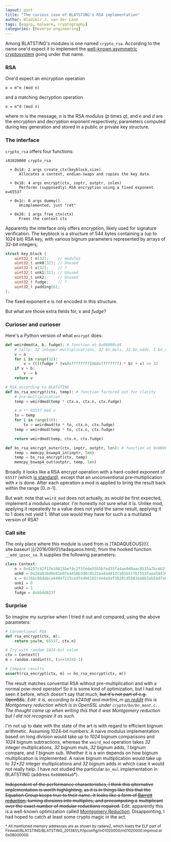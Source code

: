 ```yaml
---
layout: post
title: "The curious case of BLATSTING's RSA implementation"
author: Wladimir J. van der Laan
tags: [eqgrp, malware, cryptography]
categories: [Reverse-engineering]
---
```

Among BLATSTING's modules is one named `crypto_rsa`. According to the name one'd expect it to implement the
[well-known asymmetric cryptosystem](https://en.wikipedia.org/wiki/RSA_(cryptosystem)) going under that name.

### RSA

One'd expect an encryption operation

    o = m^e (mod n)

and a matching decryption operation

    o = m^d (mod n)

where *m* is the message, *n* is the RSA modulus (*p* times *q*), and *e* and *d*
are the encryption and decryption exponent respectively, parameters computed during key generation
and stored in a public or private key structure.

### The interface

`crypto_rsa` offers four functions:

```
i01020000 crypto_rsa

  + 0x14: 2 args create_ctx(keyblock,size)
      Allocates a context, endian-swaps and copies the key data.

  + 0x18: 4 args encrypt(ctx, inptr, outptr, inlen)
      Performs (supposedly) RSA encryption using a fixed exponent e=65537

  + 0x1c: 0 args dummy()
      Unimplemented, just "ret"

  + 0x20: 1 args free_ctx(ctx)
      Frees the context ctx
```

Apparently the interface only offers encryption, likely used for signature verification.
The keyblock is a structure of 544 bytes containing a (up to 1024 bit) RSA key, with various bignum parameters
represented by arrays of 32-bit integers;

```c
struct key_block {
    uint32_t n[32];    // modulus
    uint32_t unk0[32]; // Unused
    uint32_t x[32];    // ?
    uint32_t unk1[32]; // Unused
    uint32_t unk2;     // Unused
    uint32_t fudge;    // ?
    uint32_t padding[6];
};
```

The fixed exponent *e* is not encoded in this structure. 

But what are those extra fields for, *x* and *fudge*?

### Curioser and curioser

Here's a Python version of what `encrypt` does:

```python
def weirdmod(a, b, fudge): # function at 0x08000cd4
    # tally: 32 integer multiplications, 32 bn_muls, 32 bn_adds, 1 bn_compare, 1 bn_sub
    v = a
    for i in range(32):
        v = ((((fudge * (v&0xffffffff))&0xffffffff) * b) + v) >> 32
    if v > b:
        v -= b
    return v

# RSA according to BLATSTING
def bs_rsa_encrypt(ctx, temp): # function factored out for clarity
    # pre-multiplication
    temp = weirdmod(temp * ctx.x, ctx.n, ctx.fudge)

    # m ** 65537 mod n
    to = temp
    for i in range(16): 
        to = weirdmod(to * to, ctx.n, ctx.fudge)
    temp = weirdmod(temp * to, ctx.n, ctx.fudge)

    return weirdmod(temp, ctx.n, ctx.fudge)

def bs_rsa_encrypt_outer(ctx, inptr, outptr, len): # function at 0x08000170
    temp = memcpy_bswap4_in(inptr, len)
    temp = bs_rsa_encrypt(ctx, temp)
    memcpy_bswap4_out(outptr, temp, len)
```

Broadly it looks like a RSA encrypt operation with a hard-coded exponent of `65537` (which [is
standard](http://www.ietf.org/rfc/rfc4871.txt)), except that an unconventional pre-multiplication with *x* is done.
After each operation a mod is applied to bring the result back within the range [0..n-1].

But wait: note that `weird_mod` does not actually, as would be first expected, implement a modulus operator. I'm
honestly not sure what it is. Unlike mod, applying it repeatedly to a value does not yield the same result, applying it
to 1 does not yield 1. What use would they have for such a a mutilated version of RSA?

### Call site

The only place where this module is used from is [TADAQUEOUS]({{ site.baseurl }}/2016/09/01/tadaqueos.html), from the
hooked function `__add_ipsec_sa`. It supplies the following parameters:

```python
class Context:
    n = 0xd257c42f17e16815bef4c2f3fede55b5b7ed35fa4ae040aac0515a7bc662f564ac4e98272b61c24b666581479b295833ba9f22d6df733dacd819599fcc757e40a63f88fcbd3007ce7775688e5288a5810add8c1badb4773bff9abb067cf35f5d51bc23f02192cf67a54fbc4e54d7933023511b8812e0f6de8cc8ea1ef2361241
    unk0 = 0x2da83bd0e81e97ea410b3d0c0121aa4a4812ca05b51fbf553faea584399d0a9b53b167d8d49e3db4999a7eb864d6a7cc4560dd29208cc25327e6a660338a81bf59c0770342cff831888a9771ad775a7ef52273e4524b88c4006544f9830ca0a2ae43dc0fde6d30985ab043b1ab286ccfdcaee477ed1f0921733715e10dc9edbf
    x = 0x76bc66dabca44047215cedfe4b6182cee4a9af38201d5b83ea8b3ab5ad7a05e835327be2337d8c302adb02625af5d206d6d28393e570308d66f99f5f368f14b129e85067e8e662d33a8f7de7db52d2dffee4637e276ac79d490654da2e4bedfbb293ec461fe848979ba81b39e1a8bebe6a8940f12391e436772ca7d14c42c0eb
    unk1 = 0
    unk2 = 1
    fudge = 0xbb4d023f
```

### Surprise

So imagine my surprise when I tried it out and compared, using the above parameters:

```python
# Conventional RSA
def rsa_encrypt(ctx, m):
    return pow(m, 65537, ctx.n)

# Try with random 1024-bit value
ctx = Context()
m = random.randint(0, (1<<1024)-1)

# Compare results
assert(rsa_encrypt(ctx, m) == bs_rsa_encrypt(ctx, m))
```

The result matches convential RSA without pre-multiplication and with a normal pow-mod operator! So it is some kind of
optimization, but I had not seen it before, which doesn't say that much, ~~but it's not part of e.g. OpenSSL~~. *Edit:
it is, according to k240df and martins\_m [on reddit](https://www.reddit.com/r/ReverseEngineering/comments/52kr47/the_curious_case_of_blatstings_rsa_implementation/)
this is Montgomery reduction which is in OpenSSL under `crypto/bn/bn_mont.c`. The thought came up when writing this
that it was Montgomery reduction but I did not recognize it as such.*

I'm not up to date with the state of the art is with regard to efficient bignum arithmetic. Assuming 1024-bit numbers: A
naive modulus implementation based on long division would take up to *1024* bignum comparisons and *1024* bignum
subtractions, whereas the `weird_mod` operation takes *32* integer multiplications, *32* bignum muls, *32* bignum adds,
*1* bignum compare, and *1* bignum sub. Whether it is a win depends on how bignum multiplication is implemented. A naive
bignum multiplication would take up to *32\*32* integer multiplications and *32* bignum adds in which case it would not
really help.  I have not studied the particular `bn_mul` implementation in BLATSTING (address `0x080004a0`\*).

~~Independent of the performance characteristics, I think this alternative implementation is worth highlighting,~~
~~as it is in things like this that the Equation Group keeps true to their name. It looks like a form of [Barrett reduction](https://en.wikipedia.org/wiki/Barrett_reduction), turning divisions into multiplies, and precomputing a~~
~~multiplicant over the exact number of modular reductions required.~~ Edit: apparently this is a well-known
optimization called [Montgomery Reduction](https://en.wikipedia.org/wiki/Montgomery_modular_multiplication).
Disappointing, I had hoped to catch at least some crypto magic in the act.

<small>\* All mentioned memory addresses are as shown by radare2, which loads the ELF part of
Firewall/BLATSTING/BLATSTING_201381/LP/lpconfig/m01020000/m01020000.impmod at 0x08000000.</small>
